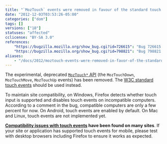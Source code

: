 ```yaml
---
title: "`MozTouch` events were removed in favour of the standard touch events"
date: "2012-12-03T03:53:26-05:00"
categories: ["dom"]
tags: []
versions: ["18"]
statuses: "affected"
cclicense: "BY-SA 3.0"
references:
    "https://bugzilla.mozilla.org/show_bug.cgi?id=726615": "Bug 726615 – Support W3C touch event instead of MozTouch event"
    "https://bugzilla.mozilla.org/show_bug.cgi?id=798821": "Bug 798821 – Disable touch events on Windows for devices that do not support touch input"
aliases:
    - "/docs/2012/moztouch-events-were-removed-in-favor-of-the-standard-touch-events/"
---
```

The experimental, deprecated [`MozTouch*` API](https://developer.mozilla.org/en-US/docs/Web/Guide/DOM/Events/Touch_events_%28Mozilla_experimental%29) (the `MozTouchDown`, `MozTouchMove`, `MozTouchUp` events) has been removed. The [W3C standard touch events](https://developer.mozilla.org/en-US/docs/Web/Guide/DOM/Events/Touch_events) should be used instead.

To maintain site compatibility, on Windows, Firefox detects whether touch input is supported and disables touch events on incompatible computers. According to a comment in the bug, compatible computers are only a few percent for now. On Android, touch events are enabled by default. On Mac and Linux, touch events are not implemented yet.

**[Compatibility issues with touch events](https://bugzilla.mozilla.org/showdependencytree.cgi?id=806805&hide_resolved=1) have been found on many sites**. If your site or application has supported touch events for mobile, please test with desktop browsers including Firefox to ensure it works as expected.
